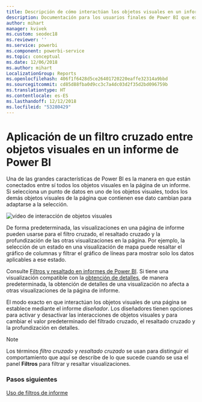 ```yaml
---
title: Descripción de cómo interactúan los objetos visuales en un informe
description: Documentación para los usuarios finales de Power BI que explica cómo interactúan los objetos visuales en una página de informe.
author: mihart
manager: kvivek
ms.custom: seodec18
ms.reviewer: ''
ms.service: powerbi
ms.component: powerbi-service
ms.topic: conceptual
ms.date: 12/06/2018
ms.author: mihart
LocalizationGroup: Reports
ms.openlocfilehash: 406f1f6428d5ce26401720220eaffe32314a9bbd
ms.sourcegitcommit: cd85d88fba0d9cc3c7a4dc03d2f35d2bd096759b
ms.translationtype: HT
ms.contentlocale: es-ES
ms.lasthandoff: 12/12/2018
ms.locfileid: "53280429"
---
```

# <a name="how-visuals-cross-filter-each-other-in-a-power-bi-report"></a>Aplicación de un filtro cruzado entre objetos visuales en un informe de Power BI
Una de las grandes características de Power BI es la manera en que están conectados entre sí todos los objetos visuales en la página de un informe. Si selecciona un punto de datos en uno de los objetos visuales, todos los demás objetos visuales de la página que contienen ese dato cambian para adaptarse a la selección. 

![vídeo de interacción de objetos visuales](media/end-user-interactions/interactions.gif)

De forma predeterminada, las visualizaciones en una página de informe pueden usarse para el filtro cruzado, el resaltado cruzado y la profundización de las otras visualizaciones en la página. Por ejemplo, la selección de un estado en una visualización de mapa puede resaltar el gráfico de columnas y filtrar el gráfico de líneas para mostrar solo los datos aplicables a ese estado.

Consulte [Filtros y resaltado en informes de Power BI](../power-bi-reports-filters-and-highlighting.md). Si tiene una visualización compatible con la [obtención de detalles](../power-bi-visualization-drill-down.md), de manera predeterminada, la obtención de detalles de una visualización no afecta a otras visualizaciones de la página de informe. 

El modo exacto en que interactúan los objetos visuales de una página se establece mediante el informe *diseñador*. Los diseñadores tienen opciones para activar y desactivar las interacciones de objetos visuales y para cambiar el valor predeterminado del filtrado cruzado, el resaltado cruzado y la profundización en detalles.
  
> [!NOTE]
> Los términos *filtro cruzado* y *resaltado cruzado* se usan para distinguir el comportamiento que aquí se describe de lo que sucede cuando se usa el panel **Filtros** para filtrar y resaltar visualizaciones.  

### <a name="next-steps"></a>Pasos siguientes
[Uso de filtros de informe](../power-bi-how-to-report-filter.md)
